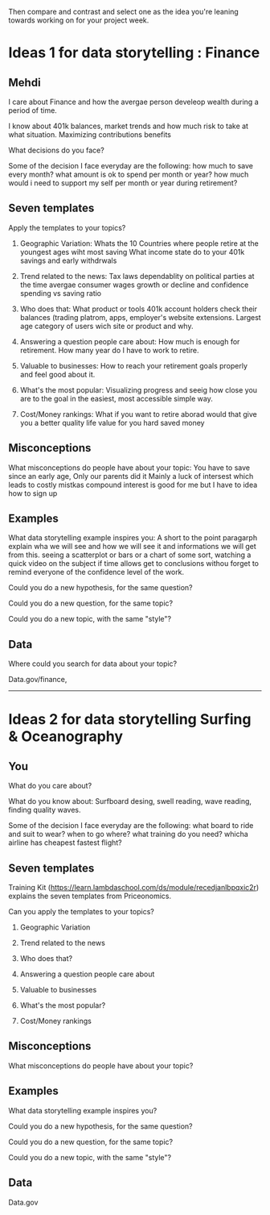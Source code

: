 
Then compare and contrast and select one as the idea you're leaning towards
working on for your project week.


# Ideas 1 for data storytelling : Finance

## Mehdi 
I care about Finance and how the avergae person develeop wealth during a period of time. 



I know about 401k balances, market trends and how much risk to take at what situation.
Maximizing contributions benefits


What decisions do you face?

Some of the decision I face everyday are the following: 
how much to save every month?
what amount is ok to spend per month or year?
how much would i need to support my self per month or year during retirement?

## Seven templates



Apply the templates to your topics? 

1. Geographic Variation: Whats the 10 Countries where people retire at the youngest ages wiht most saving
                         What income state do to your 401k savings and early withdrwals 


2. Trend related to the news: Tax laws dependablity on political parties at the time
                              avergae consumer wages growth or decline and confidence spending vs saving ratio


3. Who does that: What product or tools 401k account holders check their balances (trading platrom, apps, employer's website
                  extensions.
                  Largest age category of users wich site or product and why.


4. Answering a question people care about: How much is enough for retirement.
                                           How many year do I have to work to retire.
                                           

5. Valuable to businesses: How to reach your retirement goals properly and feel good about it.


6. What's the most popular: Visualizing progress and seeig how close you are to the goal in the easiest, most accessible simple way.


7. Cost/Money rankings: What if you want to retire aborad would that give you a better quality life value for you hard saved money


## Misconceptions

What misconceptions do people have about your topic: You have to save since an early age, 
                                                     Only our parents did it
                                                     Mainly a luck of intersest which leads to costly mistkas 
                                                     compound interest is good for me but I have to idea how to sign up


## Examples

What data storytelling example inspires you: A short to the point paragarph explain wha we will see and how we will see it and informations we will get from this.
seeing a scatterplot or bars or a chart of some sort, watching a quick video on the subject if time allows
get to conclusions withou forget to remind everyone of the confidence level of the work.


Could you do a new hypothesis, for the same question?




Could you do a new question, for the same topic?


Could you do a new topic, with the same "style"?


## Data

Where could you search for data about your topic?

Data.gov/finance, 

---

# Ideas 2 for data storytelling Surfing & Oceanography

## You

What do you care about?


What do you know about: Surfboard desing, swell reading, wave reading, finding quality waves.


Some of the decision I face everyday are the following: 
what board to ride and suit to wear?
when to go where?
what training do you need?
whicha airline has cheapest fastest flight?


## Seven templates

Training Kit (https://learn.lambdaschool.com/ds/module/recedjanlbpqxic2r) explains the seven templates from Priceonomics.

Can you apply the templates to your topics? 

1. Geographic Variation


2. Trend related to the news


3. Who does that?


4. Answering a question people care about


5. Valuable to businesses


6. What's the most popular?


7. Cost/Money rankings


## Misconceptions

What misconceptions do people have about your topic?


## Examples

What data storytelling example inspires you?


Could you do a new hypothesis, for the same question?


Could you do a new question, for the same topic?


Could you do a new topic, with the same "style"?


## Data

Data.gov 
